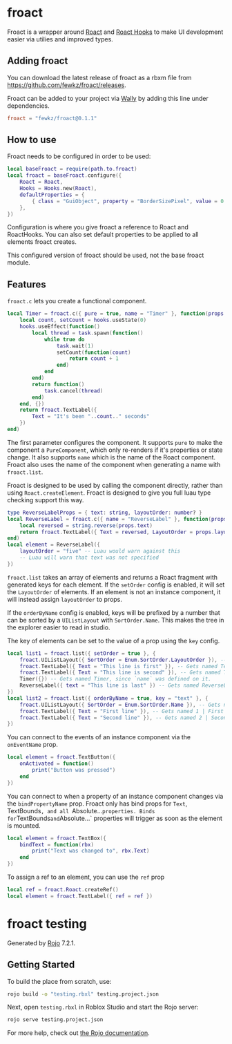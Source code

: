 # froact
Froact is a wrapper around [Roact](https://github.com/Roblox/roact) and [Roact Hooks](https://github.com/Kampfkarren/roact-hooks)
to make UI development easier via utilies and improved types.

## Adding froact
You can download the latest release of froact as a rbxm file from https://github.com/fewkz/froact/releases.

Froact can be added to your project via [Wally](https://wally.run/) by adding this line under dependencies.
```toml
froact = "fewkz/froact@0.1.1"
```

## How to use
Froact needs to be configured in order to be used:
```lua
local baseFroact = require(path.to.froact)
local froact = baseFroact.configure({
    Roact = Roact,
    Hooks = Hooks.new(Roact),
    defaultProperties = {
        { class = "GuiObject", property = "BorderSizePixel", value = 0 }
    },
})
```
Configuration is where you give froact a reference to Roact and RoactHooks.
You can also set default properties to be applied to all elements froact creates.

This configured version of froact should be used, not the base froact module.

## Features
`froact.c` lets you create a functional component.
```lua
local Timer = froact.c({ pure = true, name = "Timer" }, function(props, hooks)
    local count, setCount = hooks.useState(0)
    hooks.useEffect(function()
        local thread = task.spawn(function()
            while true do
                task.wait(1)
                setCount(function(count)
                    return count + 1
                end)
            end
        end)
        return function()
            task.cancel(thread)
        end)
    end, {})
    return froact.TextLabel({
        Text = "It's been "..count.." seconds"
    })
end)
```
The first parameter configures the component.
It supports `pure` to make the component a `PureComponent`,
which only re-renders if it's properties or state change.
It also supports `name` which is the name of the Roact component.
Froact also uses the name of the component when generating a name with `froact.list`.

Froact is designed to be used by calling the component directly,
rather than using `Roact.createElement`.
Froact is designed to give you full luau type checking support this way.
```lua
type ReverseLabelProps = { text: string, layoutOrder: number? }
local ReverseLabel = froact.c({ name = "ReverseLabel" }, function(props: ReverseLabelProps, hooks)
    local reversed = string.reverse(props.text)
    return froact.TextLabel({ Text = reversed, LayoutOrder = props.layoutOrder })
end)
local element = ReverseLabel({
    layoutOrder = "five" -- Luau would warn against this
    -- Luau will warn that text was not specified
})
```

`froact.list` takes an array of elements and returns a Roact fragment with generated keys for each element.
If the `setOrder` config is enabled, it will set the `LayoutOrder` of elements.
If an element is not an instance component, it will instead assign `layoutOrder` to props.

If the `orderByName` config is enabled, keys will be prefixed by a number that can
be sorted by a `UIListLayout` with `SortOrder.Name`.
This makes the tree in the explorer easier to read in studio.

The key of elements can be set to the value of a prop using the `key` config.
```lua
local list1 = froact.list({ setOrder = true }, {
    froact.UIListLayout({ SortOrder = Enum.SortOrder.LayoutOrder }), -- Gets named UIListLayout
    froact.TextLabel({ Text = "This line is first" }), -- Gets named TextLabel 1
    froact.TextLabel({ Text = "This line is second" }), -- Gets named TextLabel 2
    Timer({}) -- Gets named Timer, since `name` was defined on it.
    ReverseLabel({ text = "This line is last" }) -- Gets named ReverseLabel, and has `layoutOrder` set.
})
local list2 = froact.list({ orderByName = true, key = "text" }, {
    froact.UIListLayout({ SortOrder = Enum.SortOrder.Name }), -- Gets named UIListLayout
    froact.TextLabel({ Text = "First line" }), -- Gets named 1 | First line
    froact.TextLabel({ Text = "Second line" }), -- Gets named 2 | Second line
})
```

You can connect to the events of an instance component via the `onEventName` prop.
```lua
local element = froact.TextButton({
    onActivated = function()
        print("Button was pressed")
    end 
})
```
You can connect to when a property of an instance component changes via the `bindPropertyName` prop.
Froact only has bind props for `Text`, TextBounds`, and all `Absolute...` properties.
Binds for `TextBounds` and `Absolute...` properties will trigger as soon as the element is mounted.
```lua
local element = froact.TextBox({
    bindText = function(rbx)
        print("Text was changed to", rbx.Text)
    end 
})
```
To assign a ref to an element, you can use the `ref` prop
```lua
local ref = froact.Roact.createRef()
local element = froact.TextLabel({ ref = ref })
```

# froact testing
Generated by [Rojo](https://github.com/rojo-rbx/rojo) 7.2.1.

## Getting Started
To build the place from scratch, use:

```bash
rojo build -o "testing.rbxl" testing.project.json
```

Next, open `testing.rbxl` in Roblox Studio and start the Rojo server:

```bash
rojo serve testing.project.json
```

For more help, check out [the Rojo documentation](https://rojo.space/docs).